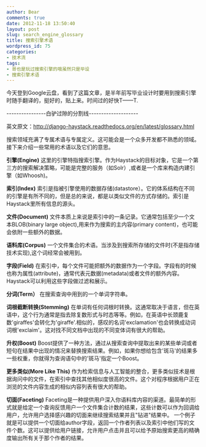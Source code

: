 ```yaml
---
author: Bear
comments: true
date: 2012-11-18 13:50:40
layout: post
slug: search_engine_glossary
title: 搜索引擎术语
wordpress_id: 75
categories:
- 技术流
tags:
- 哥也是玩过搜索引擎的哦虽然只是毕设
- 搜索引擎术语
---
```


今天登到Google云盘，看到了这篇文章，是半年前写毕业设计时要用到搜索引擎时随手翻译的，挺好的，贴上来。时间过的好快T——T.

----------------白驴过隙的分割线--------------------

英文原文：http://django-haystack.readthedocs.org/en/latest/glossary.html

搜索领域充满了专属术语与专属定义。这可能会是一个众多开发都不熟悉的领域。接下来介绍一些常用的术语以及它们的意思。

**引擎(Engine)**
    这里的引擎特指搜索引擎。作为Haystack的目标对象，它是一个第三方的搜索解决策略，可能是完整的服务（如Solr）,或者是一个库来构造内建引擎（如Whoosh)。

**索引(Index)**
    索引是指被引擎使用的数据存储(datastore）。它的体系结构在不同的引擎是有所不同的，但是总的来说，都是以类似文件的方式存储的。索引是Haystack里所有信息的源头。
<!-- more -->
**文件(Document)**
    文件本质上来说是索引中的一条记录。它通常包括至少一个文本BLOB(binary large object),用来作为搜索的主内容(primary content)，也可能会依附一些额外的数据。

**语料库(Corpus)**
    一个文件集合的术语。当涉及到搜索所存储的文件时(不是指存储技术实现),这个词经常会被用到。

**字段(Field)**
    在索引中，每个文件可能把额外的数据作为一个字段。字段有的时候也称为属性(attribute)，通常代表元数据(metadata)或者文件的额外内容。Haystack可以利用这些字段做过滤和展示。

**分词(Term）**
    在搜索查询中用到的一个单词字符串。

**词根截断转换(Stemming)**
    在单词有任何词根时转换。这通常取决于语言，但在英语中，这个行为通常是指去除复数形式与时态等等。例如，在英语中长颈鹿复数'giraffes'会转化为'giraffe'.相似的，感叹的名词'exclamation'也会转换成动词词根'exclaim'。这对找不同文档中出现的不同变体词有很大的帮助。
    
**升权(Boost)**
    Boost提供了一种方法，通过从搜索查询中提取出来的某些单词或者短句在结果中出现的情况来替换搜索结果。例如，如果你想给包含'斑马'的结果多一些权重，你就得为查询语句中的'斑马'指定一个Boost。

**更多类似(More Like This)**
    作为检索信息与人工智能的整合，更多类似技术是根据询问中的文件，在索引中查找其他相似度很高的文件。这个对程序根据用户正在浏览的文件内容生成的相似内容列表有很大的帮助。

**切面(Faceting)**
    Faceting是一种提供用户深入你语料库内容的渠道。最简单的形式就是给定一个查询反馈用户一个文件集合计数的结果，这些计数可以作为回调给用户，允许用户选择感兴趣的切面来继续搜索结果并且"钻进"结果中。
    一个例子就是可以提供一个切面给author字段，返回一个作者列表以及索引中他们写的文件个数。这可以提供给用户链接，允许用户点击并且可以给予原始搜索更高的精确度输出所有关于那个作者的结果。
